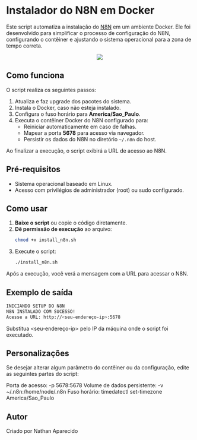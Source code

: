 # Instalador do N8N em Docker

Este script automatiza a instalação do [N8N](https://n8n.io/) em um ambiente Docker. Ele foi desenvolvido para simplificar o processo de configuração do N8N, configurando o contêiner e ajustando o sistema operacional para a zona de tempo correta.

<p align="center">
    <img windth="50" src="https://s3.typoniels.de/typoniels-strapi/production/n8n_686d33f304.webp"
      </p>

## Como funciona

O script realiza os seguintes passos:

1. Atualiza e faz upgrade dos pacotes do sistema.
2. Instala o Docker, caso não esteja instalado.
3. Configura o fuso horário para **America/Sao_Paulo**.
4. Executa o contêiner Docker do N8N configurado para:
   - Reiniciar automaticamente em caso de falhas.
   - Mapear a porta **5678** para acesso via navegador.
   - Persistir os dados do N8N no diretório `~/.n8n` do host.

Ao finalizar a execução, o script exibirá a URL de acesso ao N8N.

## Pré-requisitos

- Sistema operacional baseado em Linux.
- Acesso com privilégios de administrador (root) ou sudo configurado.

## Como usar

1. **Baixe o script** ou copie o código diretamente.
2. **Dê permissão de execução** ao arquivo:
   ```bash
   chmod +x install_n8n.sh
   ```
3. Execute o script:
   ```bash
   ./install_n8n.sh
   ```
Após a execução, você verá a mensagem com a URL para acessar o N8N.

## Exemplo de saída
  ```bash
  INICIANDO SETUP DO N8N 
  N8N INSTALADO COM SUCESSO!
  Acesse a URL: http://<seu-endereço-ip>:5678
  ```
Substitua <seu-endereço-ip> pelo IP da máquina onde o script foi executado.

## Personalizações

Se desejar alterar algum parâmetro do contêiner ou da configuração, edite as seguintes partes do script:

Porta de acesso: -p 5678:5678
Volume de dados persistente: -v ~/.n8n:/home/node/.n8n
Fuso horário: timedatectl set-timezone America/Sao_Paulo

## Autor 

Criado por Nathan Aparecido
